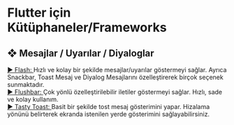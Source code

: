 <h1>Flutter için Kütüphaneler/Frameworks</h1>

<h2>&#10070; Mesajlar / Uyarılar / Diyaloglar </font></h2>
<a href="https://github.com/sososdk/flash">► Flash: </a>Hızlı ve kolay bir şekilde mesajlar/uyarılar göstermeyi sağlar. Ayrıca Snackbar, Toast Mesaj ve Diyalog Mesajlarını özelleştirerek birçok seçenek sunmaktadır.<br/>
<a href="https://github.com/AndreHaueisen/flushbar">► Flushbar: </a>Çok yönlü özelleştirilebilir iletiler göstermeyi sağlar. Hızlı, sade ve kolay kullanım.
<br/>
<a href="https://github.com/phijma/tasty_toast">► Tasty Toast: </a>Basit bir şekilde tost mesaj gösterimini yapar. Hizalama yönünü belirterek ekranda istenilen yerde gösterimini sağlayabilirsiniz.
<br/>
